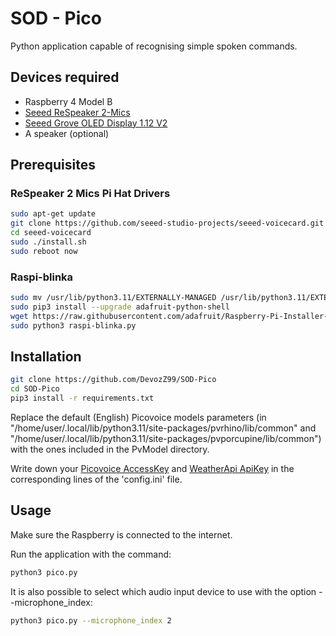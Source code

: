 # SOD - Pico

Python application capable of recognising simple spoken commands.

## Devices required
- Raspberry 4 Model B
- [Seeed ReSpeaker 2-Mics](https://wiki.seeedstudio.com/ReSpeaker_2_Mics_Pi_HAT_Raspberry/)
- [Seeed Grove OLED Display 1.12 V2](https://wiki.seeedstudio.com/Grove-OLED-Display-1.12-SH1107_V3.0/)
- A speaker (optional)

## Prerequisites
### ReSpeaker 2 Mics Pi Hat Drivers
```bash
sudo apt-get update									
git clone https://github.com/seeed-studio-projects/seeed-voicecard.git
cd seeed-voicecard								     	   
sudo ./install.sh									
sudo reboot now
```
### Raspi-blinka
```bash
sudo mv /usr/lib/python3.11/EXTERNALLY-MANAGED /usr/lib/python3.11/EXTERNALLY-MANAGED.old
sudo pip3 install --upgrade adafruit-python-shell
wget https://raw.githubusercontent.com/adafruit/Raspberry-Pi-Installer-Scripts/master/raspi-blinka.py
sudo python3 raspi-blinka.py
```

## Installation
```bash
git clone https://github.com/DevozZ99/SOD-Pico
cd SOD-Pico
pip3 install -r requirements.txt
```
Replace the default (English) Picovoice models parameters (in "/home/user/.local/lib/python3.11/site-packages/pvrhino/lib/common" and "/home/user/.local/lib/python3.11/site-packages/pvporcupine/lib/common") with the ones included in the PvModel directory.

Write down your [Picovoice AccessKey](https://console.picovoice.ai/) and [WeatherApi ApiKey](https://www.weatherapi.com/my/) in the corresponding lines of the 'config.ini' file.

## Usage
Make sure the Raspberry is connected to the internet.

Run the application with the command:
```bash
python3 pico.py
```
It is also possible to select which audio input device to use with the option --microphone_index:
```bash
python3 pico.py --microphone_index 2
```
